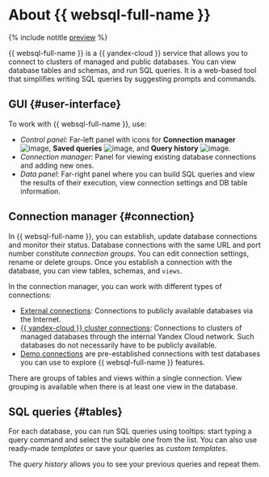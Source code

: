 # About {{ websql-full-name }}

{% include notitle [preview](../../_includes/note-preview.md) %}

{{ websql-full-name }} is a {{ yandex-cloud }} service that allows you to connect to clusters of managed and public databases. You can view database tables and schemas, and run SQL queries. It is a web-based tool that simplifies writing SQL queries by suggesting prompts and commands.

## GUI {#user-interface}

To work with {{ websql-full-name }}, use:

* _Control panel_: Far-left panel with icons for **Connection manager** ![image](../../_assets/console-icons/folder-tree.svg), **Saved queries** ![image](../../_assets/console-icons/floppy-disk.svg), and **Query history** ![image](../../_assets/console-icons/clock-arrow-rotate-left.svg).
* _Connection manager_: Panel for viewing existing database connections and adding new ones.
* _Data panel_: Far-right panel where you can build SQL queries and view the results of their execution, view connection settings and DB table information.

## Connection manager {#connection}

In {{ websql-full-name }}, you can establish, update database connections and monitor their status. Database connections with the same URL and port number constitute _connection groups_. You can edit connection settings, rename or delete groups. Once you establish a connection with the database, you can view tables, schemas, and `views`.

In the connection manager, you can work with different types of connections:
* [External connections](../operations/connect.md#connect-db): Connections to publicly available databases via the Internet.
* [{{ yandex-cloud }} cluster connections](../operations/connect.md#connect-cluster): Connections to clusters of managed databases through the internal Yandex Cloud network. Such databases do not necessarily have to be publicly available.
* [Demo connections](../operations/connect.md#demo) are pre-established connections with test databases you can use to explore {{ websql-full-name }} features.

There are groups of tables and views within a single connection. View grouping is available when there is at least one view in the database.

## SQL queries {#tables}

For each database, you can run SQL queries using tooltips: start typing a query command and select the suitable one from the list. You can also use ready-made _templates_ or save your queries as _custom templates_.

The _query history_ allows you to see your previous queries and repeat them.